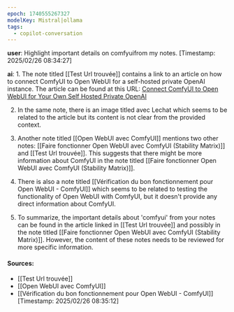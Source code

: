 ```yaml
---
epoch: 1740555267327
modelKey: Mistral|ollama
tags:
  - copilot-conversation
---
```


**user**: Highlight important details on comfyuifrom my notes.
[Timestamp: 2025/02/26 08:34:27]

**ai**: 1. The note titled [[Test Url trouvée]] contains a link to an article on how to connect ComfyUI to Open WebUI for a self-hosted private OpenAI instance. The article can be found at this URL: [Connect ComfyUI to Open WebUI for Your Own Self Hosted Private OpenAI](https://noted.lol/connect-comfyui-to-open-webui/)

2. In the same note, there is an image titled avec Lechat which seems to be related to the article but its content is not clear from the provided context.

3. Another note titled [[Open WebUI avec ComfyUI]] mentions two other notes: [[Faire fonctionner Open WebUI avec ComfyUI (Stability Matrix)]] and [[Test Url trouvée]]. This suggests that there might be more information about ComfyUI in the note titled [[Faire fonctionner Open WebUI avec ComfyUI (Stability Matrix)]].

4. There is also a note titled [[Vérification du bon fonctionnement pour Open WebUI - ComfyUI]] which seems to be related to testing the functionality of Open WebUI with ComfyUI, but it doesn't provide any direct information about ComfyUI.

5. To summarize, the important details about 'comfyui' from your notes can be found in the article linked in [[Test Url trouvée]] and possibly in the note titled [[Faire fonctionner Open WebUI avec ComfyUI (Stability Matrix)]]. However, the content of these notes needs to be reviewed for more specific information.

#### Sources:

- [[Test Url trouvée]]
- [[Open WebUI avec ComfyUI]]
- [[Vérification du bon fonctionnement pour Open WebUI - ComfyUI]]
[Timestamp: 2025/02/26 08:35:12]